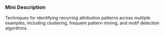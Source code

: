 ### Mini Description

Techniques for identifying recurring attribution patterns across multiple examples, including clustering, frequent pattern mining, and motif detection algorithms.

